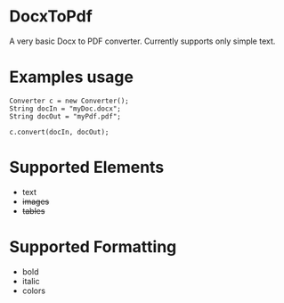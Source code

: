 # DocxToPdf
A very basic Docx to PDF converter. Currently supports only simple text.

# Examples usage

    Converter c = new Converter();
    String docIn = "myDoc.docx";
    String docOut = "myPdf.pdf";
   
    c.convert(docIn, docOut);

# Supported Elements
- text
- ~~images~~
- ~~tables~~

# Supported Formatting
- bold
- italic
- colors
